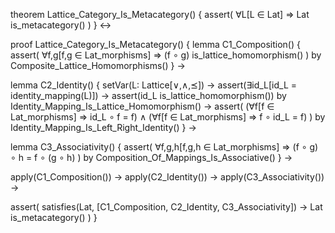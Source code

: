 theorem Lattice_Category_Is_Metacategory() {
  assert(
    ∀L[L ∈ Lat] ⇒ Lat is_metacategory()
  )
} ↔

proof Lattice_Category_Is_Metacategory() {
  lemma C1_Composition() {
    assert(
      ∀f,g[f,g ∈ Lat_morphisms] ⇒
      (f ∘ g) is_lattice_homomorphism()
    ) by Composite_Lattice_Homomorphisms()
  } →

  lemma C2_Identity() {
    setVar(L: Lattice[∨,∧,⪯]) →
    assert(∃id_L[id_L = identity_mapping(L)]) →
    assert(id_L is_lattice_homomorphism()) 
      by Identity_Mapping_Is_Lattice_Homomorphism() →
    assert(
      (∀f[f ∈ Lat_morphisms] ⇒ id_L ∘ f = f) ∧
      (∀f[f ∈ Lat_morphisms] ⇒ f ∘ id_L = f)
    ) by Identity_Mapping_Is_Left_Right_Identity()
  } →

  lemma C3_Associativity() {
    assert(
      ∀f,g,h[f,g,h ∈ Lat_morphisms] ⇒
      (f ∘ g) ∘ h = f ∘ (g ∘ h)
    ) by Composition_Of_Mappings_Is_Associative()
  } →

  apply(C1_Composition()) →
  apply(C2_Identity()) →
  apply(C3_Associativity()) →
  
  assert(
    satisfies(Lat, [C1_Composition, C2_Identity, C3_Associativity]) →
    Lat is_metacategory()
  )
}